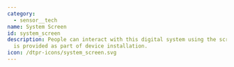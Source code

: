 ```yaml
---
category: 
  - sensor__tech
name: System Screen
id: system_screen
description: People can interact with this digital system using the screen that
  is provided as part of device installation.
icon: /dtpr-icons/system_screen.svg
---
```

